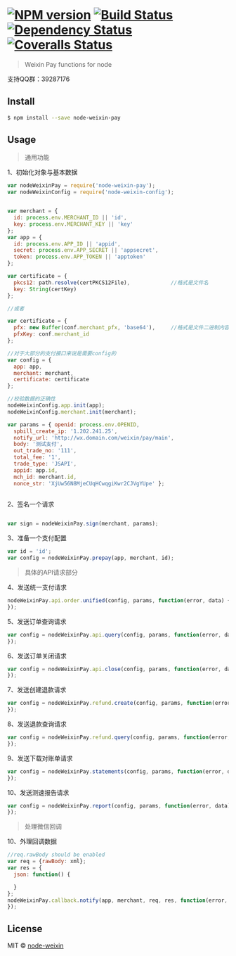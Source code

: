 #  [![NPM version][npm-image]][npm-url] [![Build Status][travis-image]][travis-url] [![Dependency Status][daviddm-image]][daviddm-url] [![Coveralls Status][coveralls-image]][coveralls-url]

> Weixin Pay functions for node


支持QQ群：39287176


## Install

```sh
$ npm install --save node-weixin-pay
```


## Usage


> 通用功能

1、初始化对象与基本数据

```js
var nodeWeixinPay = require('node-weixin-pay');
var nodeWeixinConfig = require('node-weixin-config');


var merchant = {
  id: process.env.MERCHANT_ID || 'id',
  key: process.env.MERCHANT_KEY || 'key'
};
var app = {
  id: process.env.APP_ID || 'appid',
  secret: process.env.APP_SECRET || 'appsecret',
  token: process.env.APP_TOKEN || 'apptoken'
};

var certificate = {
  pkcs12: path.resolve(certPKCS12File),             //格式是文件名
  key: String(certKey)
};

//或者

var certificate = {
  pfx: new Buffer(conf.merchant_pfx, 'base64'),     //格式是文件二进制内容
  pfxKey: conf.merchant_id
};

//对于大部分的支付接口来说是需要config的
var config = {
  app: app,
  merchant: merchant,
  certificate: certificate
};

//校验数据的正确性
nodeWeixinConfig.app.init(app);
nodeWeixinConfig.merchant.init(merchant);

var params = { openid: process.env.OPENID,
  spbill_create_ip: '1.202.241.25',
  notify_url: 'http://wx.domain.com/weixin/pay/main',
  body: '测试支付',
  out_trade_no: '111',
  total_fee: '1',
  trade_type: 'JSAPI',
  appid: app.id,
  mch_id: merchant.id,
  nonce_str: 'XjUw56N8MjeCUqHCwqgiKwr2CJVgYUpe' };
  
```

2、签名一个请求

```js

var sign = nodeWeixinPay.sign(merchant, params);
```


3、准备一个支付配置

```js
var id = 'id';
var config = nodeWeixinPay.prepay(app, merchant, id);
```


> 具体的API请求部分

4、发送统一支付请求

```js
nodeWeixinPay.api.order.unified(config, params, function(error, data) {
});
```

5、发送订单查询请求

```js
var config = nodeWeixinPay.api.query(config, params, function(error, data) {
});
```

6、发送订单关闭请求

```js
var config = nodeWeixinPay.api.close(config, params, function(error, data) {
});
```

7、发送创建退款请求

```js
var config = nodeWeixinPay.refund.create(config, params, function(error, data) {
});
```

8、发送退款查询请求

```js
var config = nodeWeixinPay.refund.query(config, params, function(error, data) {
});
```

9、发送下载对账单请求

```js
var config = nodeWeixinPay.statements(config, params, function(error, data) {
});
```

10、发送测速报告请求

```js
var config = nodeWeixinPay.report(config, params, function(error, data) {
});
```

> 处理微信回调

10、外理回调数据

```js
//req.rawBody should be enabled
var req = {rawBody: xml};
var res = {
  json: function() {

  }
};
nodeWeixinPay.callback.notify(app, merchant, req, res, function(error, data) {
});
```


## License

MIT © [node-weixin](blog.3gcnbeta.com)


[npm-image]: https://badge.fury.io/js/node-weixin-pay.svg
[npm-url]: https://npmjs.org/package/node-weixin-pay
[travis-image]: https://travis-ci.org/node-weixin/node-weixin-pay.svg?branch=master
[travis-url]: https://travis-ci.org/node-weixin/node-weixin-pay
[daviddm-image]: https://david-dm.org/node-weixin/node-weixin-pay.svg?theme=shields.io
[daviddm-url]: https://david-dm.org/node-weixin/node-weixin-pay
[coveralls-image]: https://coveralls.io/repos/node-weixin/node-weixin-pay/badge.svg?branch=master&service=github
[coveralls-url]: https://coveralls.io/github/node-weixin/node-weixin-pay?branch=master

